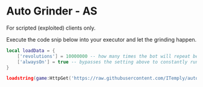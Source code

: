 <h1>Auto Grinder - AS</h1>
For scripted (exploited) clients only. 

Execute the code snip below into your executor and let the grinding happen.

```lua
local loadData = {
    ['revolutions'] = 10000000 -- how many times the bot will repeat before rejoining
    ['alwaysOn'] = true -- bypasses the setting above to constantly run (reccomended for client that don't lag)
}

loadstring(game:HttpGet('https://raw.githubusercontent.com/ITemply/autogrinder/main/main.lua'))(loadData)
```
